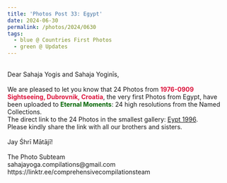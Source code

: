 ```yaml
---
title: 'Photos Post 33: Egypt'
date: 2024-06-30
permalink: /photos/2024/0630
tags:
  - blue @ Countries First Photos
  - green @ Updates
---
```


<p>
<br>
Dear Sahaja Yogis and Sahaja Yoginīs,<br>
<br>
We are pleased to let you know that 24 Photos from <font color="Crimson"><b>1976-0909 Sightseeing, Dubrovnik, Croatia</b></font>, the very first Photos from Egypt, have been uploaded to <font color="DarkGreen"><b>Eternal Moments</b></font>: 24 high resolutions from the Named Collections.<br>
The direct link to the 24 Photos in the smallest gallery: <a href="https://eternalmoments.smugmug.com/Countries/Egypt/1996/"> Eypt 1996</a>.<br>
Please kindly share the link with all our brothers and sisters.<br>
<br>
Jay Śhrī Mātājī!<br>
<br>
The Photo Subteam<br>
sahajayoga.compilations@gmail.com<br>
https://linktr.ee/comprehensivecompilationsteam<br>
</p>